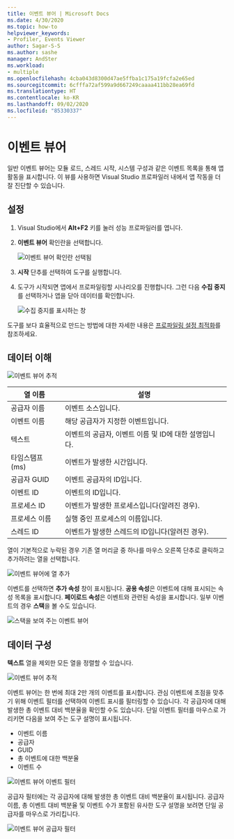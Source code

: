 ```yaml
---
title: 이벤트 뷰어 | Microsoft Docs
ms.date: 4/30/2020
ms.topic: how-to
helpviewer_keywords:
- Profiler, Events Viewer
author: Sagar-S-S
ms.author: sashe
manager: AndSter
ms.workload:
- multiple
ms.openlocfilehash: 4cba043d8300d47ae5ffba1c175a19fcfa2e65ed
ms.sourcegitcommit: 6cfffa72af599a9d667249caaaa411bb28ea69fd
ms.translationtype: HT
ms.contentlocale: ko-KR
ms.lasthandoff: 09/02/2020
ms.locfileid: "85330337"
---
```

# <a name="events-viewer"></a>이벤트 뷰어

일반 이벤트 뷰어는 모듈 로드, 스레드 시작, 시스템 구성과 같은 이벤트 목록을 통해 앱 활동을 표시합니다. 이 뷰를 사용하면 Visual Studio 프로파일러 내에서 앱 작동을 더 잘 진단할 수 있습니다.

## <a name="setup"></a>설정

1. Visual Studio에서 **Alt+F2** 키를 눌러 성능 프로파일러를 엽니다.

1. **이벤트 뷰어** 확인란을 선택합니다.

   ![이벤트 뷰어 확인란 선택됨](../profiling/media/eventsviewerselected.png "이벤트 뷰어 확인란 선택됨")

1. **시작** 단추를 선택하여 도구를 실행합니다.

1. 도구가 시작되면 앱에서 프로파일링할 시나리오를 진행합니다. 그런 다음 **수집 중지**를 선택하거나 앱을 닫아 데이터를 확인합니다.

   ![수집 중지를 표시하는 창](../profiling/media/stopcollectioneventsviewer.png "수집 중지를 표시하는 창")

도구를 보다 효율적으로 만드는 방법에 대한 자세한 내용은 [프로파일링 설정 최적화](../profiling/optimize-profiler-settings.md)를 참조하세요.

## <a name="understand-your-data"></a>데이터 이해

![이벤트 뷰어 추적](../profiling/media/eventviewertrace.png "이벤트 뷰어 추적")

|열 이름|설명|
|----------|---------------------|
|공급자 이름|이벤트 소스입니다.|
|이벤트 이름|해당 공급자가 지정한 이벤트입니다.|
|텍스트|이벤트의 공급자, 이벤트 이름 및 ID에 대한 설명입니다.|
|타임스탬프(ms)|이벤트가 발생한 시간입니다.|
|공급자 GUID|이벤트 공급자의 ID입니다.|
|이벤트 ID|이벤트의 ID입니다.|
|프로세스 ID|이벤트가 발생한 프로세스입니다(알려진 경우).|
|프로세스 이름|실행 중인 프로세스의 이름입니다.|
|스레드 ID|이벤트가 발생한 스레드의 ID입니다(알려진 경우).|

열이 기본적으로 누락된 경우 기존 열 머리글 중 하나를 마우스 오른쪽 단추로 클릭하고 추가하려는 열을 선택합니다.

![이벤트 뷰어에 열 추가](../profiling/media/eventvieweraddcolumns.png "이벤트 뷰어에 열 추가")

이벤트를 선택하면 **추가 속성** 창이 표시됩니다. **공용 속성**은 이벤트에 대해 표시되는 속성 목록을 표시합니다. **페이로드 속성**은 이벤트와 관련된 속성을 표시합니다. 일부 이벤트의 경우 **스택**을 볼 수도 있습니다.

![스택을 보여 주는 이벤트 뷰어](../profiling/media/eventviewerstacks.png "스택을 보여 주는 이벤트 뷰어")

## <a name="organize-your-data"></a>데이터 구성

**텍스트** 열을 제외한 모든 열을 정렬할 수 있습니다.

![이벤트 뷰어 추적](../profiling/media/eventviewertrace.png "이벤트 뷰어 추적")

이벤트 뷰어는 한 번에 최대 2만 개의 이벤트를 표시합니다. 관심 이벤트에 초점을 맞추기 위해 이벤트 필터를 선택하여 이벤트 표시를 필터링할 수 있습니다. 각 공급자에 대해 발생한 총 이벤트 대비 백분율을 확인할 수도 있습니다. 단일 이벤트 필터를 마우스로 가리키면 다음을 보여 주는 도구 설명이 표시됩니다.

- 이벤트 이름
- 공급자
- GUID
- 총 이벤트에 대한 백분율
- 이벤트 수

![이벤트 뷰어 이벤트 필터](../profiling/media/eventviewereventfilter.png "이벤트 뷰어 이벤트 필터")

공급자 필터에는 각 공급자에 대해 발생한 총 이벤트 대비 백분율이 표시됩니다. 공급자 이름, 총 이벤트 대비 백분율 및 이벤트 수가 포함된 유사한 도구 설명을 보려면 단일 공급자를 마우스로 가리킵니다.

![이벤트 뷰어 공급자 필터](../profiling/media/eventviewerproviderfilter.png "이벤트 뷰어 공급자 필터")
